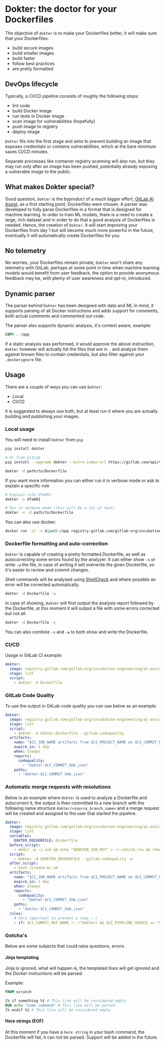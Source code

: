 # Dokter: the doctor for your Dockerfiles

The objective of `dokter` is to make your Dockerfiles better, it will make sure that your Dockerfiles:
- build secure images
- build smaller images
- build faster
- follow best practices
- are pretty formatted

## DevOps lifecycle

Typically, a CI/CD pipeline consists of roughly the following steps:
- lint code
- build Docker image
- run tests in Docker image
- scan image for vulnerabilities (hopefully)
- push image to registry
- deploy image

`Dokter` fits into the first stage and aims to prevent building an image that exposes credentials or contains 
vulnerabilities, which at the bare minimum saves CI/CD minutes.

Separate processes like container registry scanning will also run, but they may run only after an image has been pushed,
potentially already exposing a vulnerable image to the public.


## What makes Dokter special?

Good question, `Dokter` is the byproduct of a much bigger effort, 
[GitLab AI Assist](https://about.gitlab.com/handbook/engineering/incubation/ai-assist/), as a first starting point, 
Dockerfiles were chosen. A parser was developed to fully parse Dockerfiles in a format that is designed for machine 
learning. In order to train ML models, there is a need to create a large, rich dataset and in order to do that a good 
analysis of Dockerfiles is needed. Hence, the creation of `Dokter`. It will start improving your Dockerfiles from day 1
but will become much more powerful in the future, eventually it will automatically create Dockerfiles for you.


## No telemetry

No worries, your Dockerfiles remain private, `Dokter` won't share any telemetry with GitLab, perhaps at some point in 
time when machine learning models would benefit from user feedback, the option to provide anonymous feedback may be, 
with plenty of user awareness and opt-in, introduced.

## Dynamic parser  

The parser behind `Dokter` has been designed with data and ML in mind, it supports parsing of all Docker instructions 
and adds support for comments, both actual comments and commented out code. 

The parser also supports dynamic analysis, it's context aware, example:

```dockerfile
COPY . /app
```

If a static analysis was performed, it would approve the above instruction, `Dokter` however will actually list the 
files that are in `.` and analyze them against known files to contain credentials, but also filter against your 
`.dockerignore` file.

## Usage

There are a couple of ways you can use `Dokter`:

- Local
- CI/CD

It is suggested to always use both, but at least run it where you are actually building and publishing your images.

### Local usage

You will need to install `Dokter` from `pip`
```bash
pip install dokter 

# Or from GitLab
pip install --upgrade dokter --extra-index-url https://gitlab.com/api/v4/projects/36078023/packages/pypi/simple

dokter -d path/to/Dockerfile
```
If you want more information you can either run it in verbose mode or ask to explain a specific rule
```bash
# Explain rule dfa001
dokter -e dfa001

# Run in verbose mode (this will be a lot of text)
dokter -v -d path/to/Dockerfile
```

You can also use docker:

```bash
docker run -it -v $(pwd):/app registry.gitlab.com/gitlab-org/incubation-engineering/ai-assist/dokter/dokter:latest dokter -d docter.Dockerfile
```

### Dockerfile formatting and auto-correction

`Dokter` is capable of creating a pretty formatted Dockerfile, as well as autocorrecting some errors found by the 
analyzer. It can either show `-s` or write `-w` the file, in case of writing it will overwrite the given Dockerfile, so
it's easier to review and commit changes. 

Shell commands will be analyzed using [ShellCheck](http://shellcheck.net) and where possible an error will be corrected
automatically.

```bash
dokter -d Dockerfile -w
```

In case of showing, `Dokter` will first output the analysis report followed by the Dockerfile, at this moment it will 
output a file with some errors corrected but not all. 

```bash
dokter -d Dockerfile -s
```

You can also combine `-s` and `-w` to both show and write the Dockerfile.


### CI/CD

Usage in GitLab CI example:

```yaml
dokter:
  image: registry.gitlab.com/gitlab-org/incubation-engineering/ai-assist/dokter/dokter:latest
  stage: lint
  script:
    - dokter -d Dockerfile
```

### GitLab Code Quality

To use the output in GitLab code quality you can use below as an example:
```yaml
dokter:
  image: registry.gitlab.com/gitlab-org/incubation-engineering/ai-assist/dokter/dokter:latest
  stage: lint
  script:
    - dokter -d dokter.Dockerfile --gitlab-codequality
  artifacts:
    name: "$CI_JOB_NAME artifacts from $CI_PROJECT_NAME on $CI_COMMIT_REF_SLUG"
    expire_in: 1 day
    when: always
    reports:
      codequality:
        - "dokter-$CI_COMMIT_SHA.json"
    paths:
      - "dokter-$CI_COMMIT_SHA.json"
```

### Automatic merge requests with resolutions

Below is an example where `Dokter` is used to analyze a Dockerfile and autocorrect it, the output is then committed to a 
new branch with the following name structure `dokter/<source_branch_name>` and a merge request will be created and
assigned to the user that started the pipeline. 

```yaml
dokter:
  image: registry.gitlab.com/gitlab-org/incubation-engineering/ai-assist/dokter/dokter:latest
  stage: lint
  variables:
    DOKTER_DOCKERFILE: Dockerfile
  before_script:
    - mkdir -p ~/.ssh && echo "$DOKTER_SSH_KEY" > ~/.ssh/id_rsa && chmod -R 700 ~/.ssh
  script:
    - dokter -d $DOKTER_DOCKERFILE --gitlab-codequality -w
  after_script:
    - bash /create-mr.sh
  artifacts:
    name: "$CI_JOB_NAME artifacts from $CI_PROJECT_NAME on $CI_COMMIT_REF_SLUG"
    expire_in: 1 day
    when: always
    reports:
      codequality:
        - "dokter-$CI_COMMIT_SHA.json"
    paths:
      - "dokter-$CI_COMMIT_SHA.json"
  rules:
    # Very important to prevent a loop :-)
    - if: $CI_COMMIT_REF_NAME !~ /^dokter/ && $CI_PIPELINE_SOURCE == "merge_request_event"
```

### Gotcha's

Below are some subjects that could raise questions, errors. 

#### Jinja templating

Jinja is ignored, what will happen is, the templated lines will get ignored and the Docker instructions 
will be parsed. 

Example:
```Dockerfile
FROM scratch

{% if something %} # This line will be considered empty
RUN echo "some command" # This line will be parsed
{% endif %} # This line will be considered empty
```

#### Here strings (EOF)

At this moment if you have a `here string` in your bash command, the Dockerfile will fail, it can not be parsed. Support
will be added in the future.
